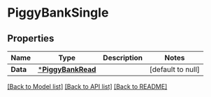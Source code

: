# PiggyBankSingle

## Properties
Name | Type | Description | Notes
------------ | ------------- | ------------- | -------------
**Data** | [***PiggyBankRead**](PiggyBankRead.md) |  | [default to null]

[[Back to Model list]](../README.md#documentation-for-models) [[Back to API list]](../README.md#documentation-for-api-endpoints) [[Back to README]](../README.md)

